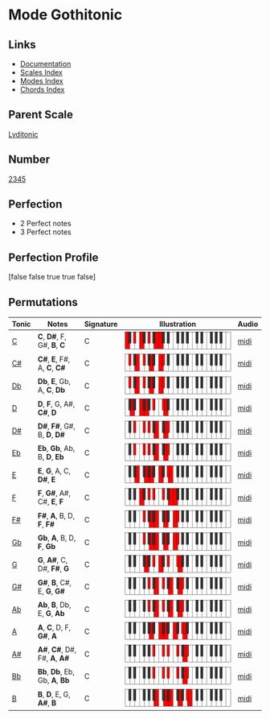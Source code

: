 # Mode Gothitonic

## Links

- [Documentation](index.md)
- [Scales Index](Scales.md)
- [Modes Index](Modes.md)
- [Chords Index](Chords.md)

## Parent Scale

[Lyditonic](ScaleLyditonic.md)

## Number

[2345](https://ianring.com/musictheory/scales/2345)

## Perfection

- 2 Perfect notes
- 3 Perfect notes

## Perfection Profile

[false false true true false]

## Permutations

| Tonic | Notes | Signature | Illustration | Audio |
|-------|-------|-----------|--------------|-------|
| [C](ModeCNaturalGothitonic.md) | **C**, **D#**, F, G#, **B**, **C** | C | ![CNaturalGothitonic](ModeCNaturalGothitonic.png) | [midi](https://github.com/edipermadi/music/blob/main/docs/ModeCNaturalGothitonic.mid?raw=true) |
| [C#](ModeCSharpGothitonic.md) | **C#**, **E**, F#, A, **C**, **C#** | C | ![CSharpGothitonic](ModeCSharpGothitonic.png) | [midi](https://github.com/edipermadi/music/blob/main/docs/ModeCSharpGothitonic.mid?raw=true) |
| [Db](ModeDFlatGothitonic.md) | **Db**, **E**, Gb, A, **C**, **Db** | C | ![DFlatGothitonic](ModeDFlatGothitonic.png) | [midi](https://github.com/edipermadi/music/blob/main/docs/ModeDFlatGothitonic.mid?raw=true) |
| [D](ModeDNaturalGothitonic.md) | **D**, **F**, G, A#, **C#**, **D** | C | ![DNaturalGothitonic](ModeDNaturalGothitonic.png) | [midi](https://github.com/edipermadi/music/blob/main/docs/ModeDNaturalGothitonic.mid?raw=true) |
| [D#](ModeDSharpGothitonic.md) | **D#**, **F#**, G#, B, **D**, **D#** | C | ![DSharpGothitonic](ModeDSharpGothitonic.png) | [midi](https://github.com/edipermadi/music/blob/main/docs/ModeDSharpGothitonic.mid?raw=true) |
| [Eb](ModeEFlatGothitonic.md) | **Eb**, **Gb**, Ab, B, **D**, **Eb** | C | ![EFlatGothitonic](ModeEFlatGothitonic.png) | [midi](https://github.com/edipermadi/music/blob/main/docs/ModeEFlatGothitonic.mid?raw=true) |
| [E](ModeENaturalGothitonic.md) | **E**, **G**, A, C, **D#**, **E** | C | ![ENaturalGothitonic](ModeENaturalGothitonic.png) | [midi](https://github.com/edipermadi/music/blob/main/docs/ModeENaturalGothitonic.mid?raw=true) |
| [F](ModeFNaturalGothitonic.md) | **F**, **G#**, A#, C#, **E**, **F** | C | ![FNaturalGothitonic](ModeFNaturalGothitonic.png) | [midi](https://github.com/edipermadi/music/blob/main/docs/ModeFNaturalGothitonic.mid?raw=true) |
| [F#](ModeFSharpGothitonic.md) | **F#**, **A**, B, D, **F**, **F#** | C | ![FSharpGothitonic](ModeFSharpGothitonic.png) | [midi](https://github.com/edipermadi/music/blob/main/docs/ModeFSharpGothitonic.mid?raw=true) |
| [Gb](ModeGFlatGothitonic.md) | **Gb**, **A**, B, D, **F**, **Gb** | C | ![GFlatGothitonic](ModeGFlatGothitonic.png) | [midi](https://github.com/edipermadi/music/blob/main/docs/ModeGFlatGothitonic.mid?raw=true) |
| [G](ModeGNaturalGothitonic.md) | **G**, **A#**, C, D#, **F#**, **G** | C | ![GNaturalGothitonic](ModeGNaturalGothitonic.png) | [midi](https://github.com/edipermadi/music/blob/main/docs/ModeGNaturalGothitonic.mid?raw=true) |
| [G#](ModeGSharpGothitonic.md) | **G#**, **B**, C#, E, **G**, **G#** | C | ![GSharpGothitonic](ModeGSharpGothitonic.png) | [midi](https://github.com/edipermadi/music/blob/main/docs/ModeGSharpGothitonic.mid?raw=true) |
| [Ab](ModeAFlatGothitonic.md) | **Ab**, **B**, Db, E, **G**, **Ab** | C | ![AFlatGothitonic](ModeAFlatGothitonic.png) | [midi](https://github.com/edipermadi/music/blob/main/docs/ModeAFlatGothitonic.mid?raw=true) |
| [A](ModeANaturalGothitonic.md) | **A**, **C**, D, F, **G#**, **A** | C | ![ANaturalGothitonic](ModeANaturalGothitonic.png) | [midi](https://github.com/edipermadi/music/blob/main/docs/ModeANaturalGothitonic.mid?raw=true) |
| [A#](ModeASharpGothitonic.md) | **A#**, **C#**, D#, F#, **A**, **A#** | C | ![ASharpGothitonic](ModeASharpGothitonic.png) | [midi](https://github.com/edipermadi/music/blob/main/docs/ModeASharpGothitonic.mid?raw=true) |
| [Bb](ModeBFlatGothitonic.md) | **Bb**, **Db**, Eb, Gb, **A**, **Bb** | C | ![BFlatGothitonic](ModeBFlatGothitonic.png) | [midi](https://github.com/edipermadi/music/blob/main/docs/ModeBFlatGothitonic.mid?raw=true) |
| [B](ModeBNaturalGothitonic.md) | **B**, **D**, E, G, **A#**, **B** | C | ![BNaturalGothitonic](ModeBNaturalGothitonic.png) | [midi](https://github.com/edipermadi/music/blob/main/docs/ModeBNaturalGothitonic.mid?raw=true) |
